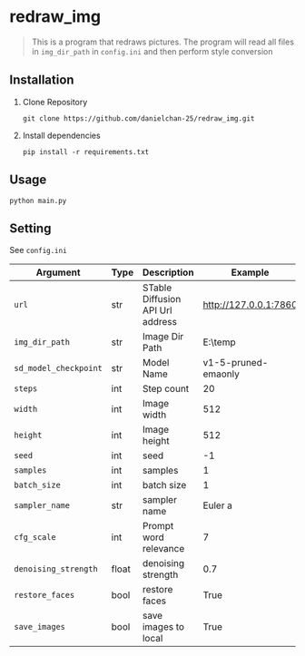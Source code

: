 # redraw_img

> This is a program that redraws pictures. The program will read all files in `img_dir_path` in `config.ini` and then perform style conversion

## Installation

1. Clone Repository

   ```shell
   git clone https://github.com/danielchan-25/redraw_img.git
   ```

2. Install dependencies

   ```shell
   pip install -r requirements.txt
   ```

## Usage

```shell
python main.py
```

## Setting

See  `config.ini`

| Argument              | Type  | Description                      | Example               |
| --------------------- | ----- | -------------------------------- | --------------------- |
| `url`                 | str   | STable Diffusion API Url address | http://127.0.0.1:7860 |
| `img_dir_path`        | str   | Image Dir Path                   | E:\\temp              |
| `sd_model_checkpoint` | str   | Model Name                       | v1-5-pruned-emaonly   |
| `steps`               | int   | Step count                       | 20                    |
| `width`               | int   | Image width                      | 512                   |
| `height`              | int   | Image height                     | 512                   |
| `seed`                | int   | seed                             | -1                    |
| `samples`             | int   | samples                          | 1                     |
| `batch_size`          | int   | batch size                       | 1                     |
| `sampler_name`        | str   | sampler name                     | Euler a               |
| `cfg_scale`           | int   | Prompt word relevance            | 7                     |
| `denoising_strength`  | float | denoising strength               | 0.7                   |
| `restore_faces`       | bool  | restore faces                    | True                  |
| `save_images`         | bool  | save images to local             | True                  |

